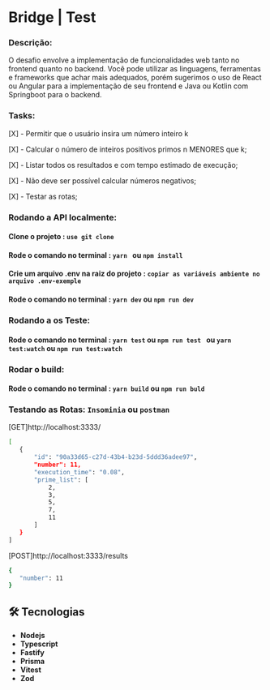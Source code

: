 <h1>Bridge | Test </h1>

### Descrição:
O desafio envolve a implementação de funcionalidades web tanto no frontend quanto
no backend. Você pode utilizar as linguagens, ferramentas e frameworks que achar mais
adequados, porém sugerimos o uso de React ou Angular para a implementação de seu
frontend e Java ou Kotlin com Springboot para o backend.

### Tasks:
[X] - Permitir que o usuário insira um número
inteiro k

[X] - Calcular o número de inteiros positivos primos n MENORES que k;

[X] - Listar todos os resultados e com tempo estimado de execução;

[X] - Não deve ser possível calcular números negativos;

[X] - Testar as rotas;

### Rodando a API localmente:

#### Clone o projeto :  `use git clone `
#### Rode o comando no terminal :  `yarn ` ou `npm install `
#### Crie um arquivo .env na raiz do projeto :  `copiar as variáveis ambiente no arquivo .env-exemple`
#### Rode o comando no terminal :  `yarn dev` ou `npm run dev `

### Rodando a os Teste:
#### Rode o comando no terminal :  `yarn test` ou `npm run test ` ou  `yarn test:watch` ou `npm run test:watch `


 ### Rodar o build: 
 #### Rode o comando no terminal : `yarn build`  ou  `npm run buld`

 ### Testando as Rotas: `Insominia` ou `postman`

 [GET]http://localhost:3333/

 ```bash
[
	{
		"id": "90a33d65-c27d-43b4-b23d-5ddd36adee97",
		"number": 11,
		"execution_time": "0.08",
		"prime_list": [
			2,
			3,
			5,
			7,
			11
		]
	}
]
```

 [POST]http://localhost:3333/results

 ```bash
{
	"number": 11
}
```


## 🛠 Tecnologias
- <strong>Nodejs</strong>
- <strong>Typescript</strong>
- <strong>Fastify</strong>
- <strong>Prisma</strong>
- <strong>Vitest</strong>
- <strong>Zod</strong>


